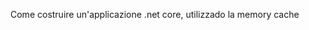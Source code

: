 <!DOCTYPE html>
<html lang="en">
  <head>
    <meta charset="utf-8">
  <meta name="viewport" content="width=device-width">
  
  <title>Tutorial memory cache .net core</title>
  </head>

  <body >
  <div>
  <p>Come costruire un'applicazione .net core, utilizzado la memory cache</p>
  </div>

  </body>
</html>
